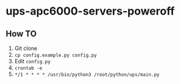 # ups-apc6000-servers-poweroff

## How TO

1. Git clone
2. `cp config.example.py config.py`
3. Edit `config.py`
4. `crontab -e`
5. `*/1 * * * * /usr/bin/python3 /root/python/ups/main.py`
